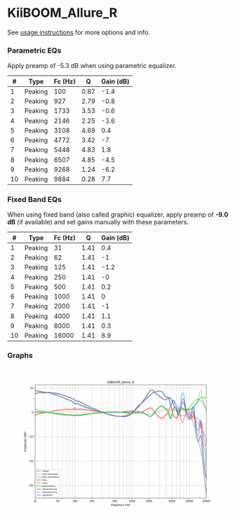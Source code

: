 # KiiBOOM_Allure_R
See [usage instructions](https://github.com/jaakkopasanen/AutoEq#usage) for more options and info.

### Parametric EQs
Apply preamp of -5.3 dB when using parametric equalizer.

|   # | Type    |   Fc (Hz) |    Q |   Gain (dB) |
|-----|---------|-----------|------|-------------|
|   1 | Peaking |       100 | 0.87 |        -1.4 |
|   2 | Peaking |       927 | 2.79 |        -0.8 |
|   3 | Peaking |      1733 | 3.53 |        -0.6 |
|   4 | Peaking |      2146 | 2.25 |        -3.6 |
|   5 | Peaking |      3108 | 4.69 |         0.4 |
|   6 | Peaking |      4772 | 3.42 |        -7   |
|   7 | Peaking |      5448 | 4.83 |         1.8 |
|   8 | Peaking |      6507 | 4.85 |        -4.5 |
|   9 | Peaking |      9268 | 1.24 |        -6.2 |
|  10 | Peaking |      9884 | 0.28 |         7.7 |

### Fixed Band EQs
When using fixed band (also called graphic) equalizer, apply preamp of **-9.0 dB** (if available) and set gains manually with these parameters.

|   # | Type    |   Fc (Hz) |    Q |   Gain (dB) |
|-----|---------|-----------|------|-------------|
|   1 | Peaking |        31 | 1.41 |         0.4 |
|   2 | Peaking |        62 | 1.41 |        -1   |
|   3 | Peaking |       125 | 1.41 |        -1.2 |
|   4 | Peaking |       250 | 1.41 |        -0   |
|   5 | Peaking |       500 | 1.41 |         0.2 |
|   6 | Peaking |      1000 | 1.41 |         0   |
|   7 | Peaking |      2000 | 1.41 |        -1   |
|   8 | Peaking |      4000 | 1.41 |         1.1 |
|   9 | Peaking |      8000 | 1.41 |         0.3 |
|  10 | Peaking |     16000 | 1.41 |         8.9 |

### Graphs
![](./KiiBOOM_Allure_R.png)
